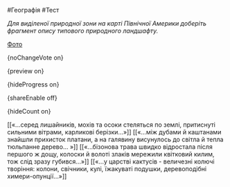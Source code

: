 #Географія #Тест

*Для виділеної природної зони на карті Північної Америки доберіть фрагмент опису типового природного ландшафту.*

[Фото](https://zno.osvita.ua//doc/images/znotest/79/7977/14_6.jpg)

{noChangeVote on}

{preview on}

{hideProgress on}

{shareEnable off}

{hideCount on}

[[«...серед лишайників, мохів та осоки стеляться по землі, притиснуті сильними вітрами, карликові берізки…»]]
[[«...між дубами й каштанами знайшли прихисток платани, а на галявину висунулось до світла й тепла тюльпанне дерево... »]]
[[«...бізонова трава швидко відростала після першого ж дощу, колоски й волоті злаків мережили квітковий килим, тож слід зразу губився...»]]
[[«...у царстві кактусів - величезні колючі творіння: колони, свічники, кулі, їжакуваті подушки, деревоподібні химери-опунції...»]]
